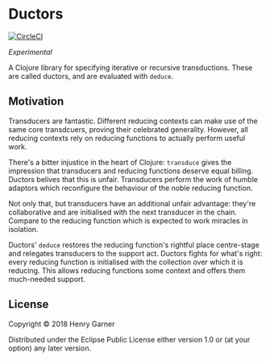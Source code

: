 # Ductors

[![CircleCI](https://circleci.com/gh/henrygarner/ductors/tree/master.svg?style=svg)](https://circleci.com/gh/henrygarner/ductors/tree/master)

_Experimental_

A Clojure library for specifying iterative or recursive transductions. These are called ductors, and are evaluated with `deduce`.

## Motivation

Transducers are fantastic. Different reducing contexts can make use of the same core transdcuers, proving their celebrated generality. However, all reducing contexts rely on reducing functions to actually perform useful work.

There's a bitter injustice in the heart of Clojure: `transduce` gives the impression that transducers and reducing functions deserve equal billing. Ductors belives that this is unfair. Transducers perform the work of humble adaptors which reconfigure the behaviour of the noble reducing function.

Not only that, but transducers have an additional unfair advantage: they're collaborative and are initialised with the next transducer in the chain. Compare to the reducing function which is expected to work miracles in isolation.

Ductors' `deduce` restores the reducing function's rightful place centre-stage and relegates transducers to the support act. Ductors fights for what's right: every reducing function is initialised with the collection over which it is reducing. This allows reducing functions some context and offers them much-needed support.

## License

Copyright © 2018 Henry Garner

Distributed under the Eclipse Public License either version 1.0 or (at
your option) any later version.
